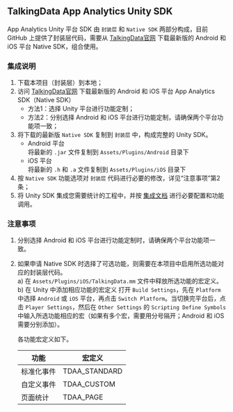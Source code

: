 ## TalkingData App Analytics Unity SDK
App Analytics Unity 平台 SDK 由 `封装层` 和 `Native SDK` 两部分构成，目前 GitHub 上提供了封装层代码，需要从 [TalkingData官网](https://www.talkingdata.com/spa/sdk/#/config) 下载最新版的 Android 和 iOS 平台 Native SDK，组合使用。

### 集成说明
1. 下载本项目（封装层）到本地；  
2. 访问 [TalkingData官网](https://www.talkingdata.com/spa/sdk/#/config) 下载最新版的 Android 和 iOS 平台 App Analytics SDK（Native SDK）
	- 方法1：选择 Unity 平台进行功能定制；
	- 方法2：分别选择 Android 和 iOS 平台进行功能定制，请确保两个平台功能项一致；  
3. 将下载的最新版 `Native SDK` 复制到 `封装层` 中，构成完整的 Unity SDK。  
	- Android 平台  
	将最新的 `.jar` 文件复制到 `Assets/Plugins/Android` 目录下
	- iOS 平台  
	将最新的 `.h` 和 `.a` 文件复制到 `Assets/Plugins/iOS` 目录下
4. 按 `Native SDK` 功能选项对 `封装层` 代码进行必要的修改，详见“注意事项”第2条；
5. 将 Unity SDK 集成您需要统计的工程中，并按 [集成文档](http://doc.talkingdata.com/posts/34) 进行必要配置和功能调用。

### 注意事项
1. 分别选择 Android 和 iOS 平台进行功能定制时，请确保两个平台功能项一致。
2. 如果申请 Native SDK 时选择了可选功能，则需要在本项目中启用所选功能对应的封装层代码。  
	a) 在 `Assets/Plugins/iOS/TalkingData.mm` 文件中释放所选功能的宏定义。  
	b) 在 Unity 中添加相应功能的宏定义
	打开 `Build Settings`，先在 `Platform` 中选择 `Android` 或 `iOS` 平台，再点击 `Switch Platform`。当切换完平台后，点击 `Player Settings`，然后在 `Other Settings` 的 `Scripting Define Symbols` 中输入所选功能相应的宏（如果有多个宏，需要用分号隔开；Android 和 iOS 需要分别添加）。
	
	各功能宏定义如下。
	
	| 功能       | 宏定义        |
	| ---------- | ------------- |
	| 标准化事件 | TDAA_STANDARD |
	| 自定义事件 | TDAA_CUSTOM   |
	| 页面统计   | TDAA_PAGE     |
